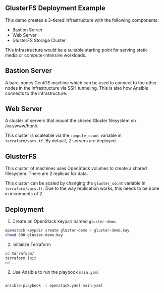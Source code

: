 ## GlusterFS Deployment Example

This demo creates a 3-tiered infrastructure with the following components:

- Bastion Server
- Web Server
- GlusterFS Storage Cluster

This infrastructure would be a suitable starting point for serving static media or
compute-intensive workloads.

## Bastion Server

A bare-bones CentOS machine which can be used to connect to the other nodes in the infrastructure via SSH tunneling.  This is also how Ansible connects to the infrastructure.

## Web Server

A cluster of servers that mount the shared Gluster filesystem on /var/www/html/.

This cluster is scaleable via the `compute_count` variable in `terraform/vars.tf`.  By default, 2 servers are deployed.

## GlusterFS

This cluster of machines uses OpenStack volumes to create a shared filesystem.  There are 2 replicas for data.  

This cluster can be scaled by changing the `gluster_count` variable in `terraform/vars.tf`.  Due to the way replication works, this needs to be done in increments of 2.

## Deployment

1. Create an OpenStack keypair named `gluster-demo`.

```bash
openstack keypair create gluster-demo > gluster-demo.key
chmod 600 gluster-demo.key
```

2. Initialize Terraform

```bash
cd terraform/
terraform init
cd ..
```

2. Use Ansible to run the playbook `main.yaml`

```bash

ansible-playbook -i openstack.yaml main.yaml

```
